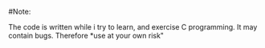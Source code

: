 #Note:

The code is written while i try to learn, and exercise
C programming. It may contain bugs. 
Therefore *use at your own risk"
